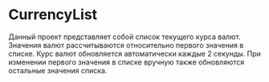 # CurrencyList

Данный проект представляет собой список текущего курса валют. Значения валют рассчитываются относительно первого значения в списке. Курс валют обновляется автоматически каждые 2 секунды. При изменении первого значения в списке вручную также обновляются остальные значения списка.
